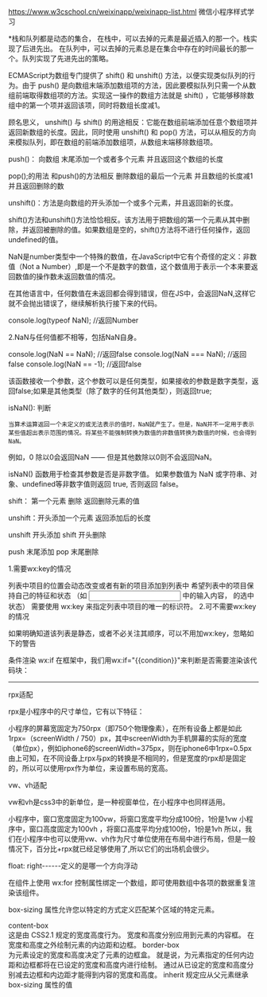 
https://www.w3cschool.cn/weixinapp/weixinapp-list.html  微信小程序样式学习




*栈和队列都是动态的集合，
在栈中，可以去掉的元素是最近插入的那一个。栈实现了后进先出。
在队列中，可以去掉的元素总是在集合中存在的时间最长的那一个。队列实现了先进先出的策略。

ECMAScript为数组专门提供了 shift() 和 unshift() 方法，以便实现类似队列的行为。由于 push() 是向数组末端添加数组项的方法，因此要模拟队列只需一个从数组前端取得数组项的方法。实现这一操作的数组方法就是 shift() ，它能够移除数组中的第一个项并返回该项，同时将数组长度减1。

顾名思义， unshift() 与 shift() 的用途相反：它能在数组前端添加任意个数组项并返回新数组的长度。因此，同时使用 unshift() 和 pop() 方法，可以从相反的方向来模拟队列，即在数组的前端添加数组项，从数组末端移除数组项。

push()： 向数组 末尾添加一个或者多个元素 并且返回这个数组的长度

pop();的用法 和push()的方法相反  删除数组的最后一个元素 并且数组的长度减1 并且返回删除的数






unshift()：方法是向数组的开头添加一个或多个元素，并且返回新的长度。


shift()方法和unshift()方法恰恰相反。该方法用于把数组的第一个元素从其中删除，并返回被删除的值。如果数组是空的，shift()方法将不进行任何操作，返回undefined的值。

NaN是number类型中一个特殊的数值，在JavaScript中它有个奇怪的定义：非数值（Not a Number）,即是一个不是数字的数值，这个数值用于表示一个本来要返回数值的操作数未返回数值的情况。

在其他语言中，任何数值在未返回都会得到错误，但在JS中，会返回NaN,这样它就不会抛出错误了，继续解析执行接下来的代码。

console.log(typeof NaN);   //返回Number


2.NaN与任何值都不相等，包括NaN自身。

console.log(NaN == NaN);      //返回false
console.log(NaN === NaN);         //返回false
console.log(NaN == -1);             //返回false



该函数接收一个参数，这个参数可以是任何类型，如果接收的参数是数字类型，返回false;如果是其他类型（除了数字的任何其他类型），则返回true;


isNaN(): 判断

    当算术运算返回一个未定义的或无法表示的值时，NaN就产生了。但是，NaN并不一定用于表示某些值超出表示范围的情况。将某些不能强制转换为数值的非数值转换为数值的时候，也会得到NaN。

例如，0 除以0会返回NaN —— 但是其他数除以0则不会返回NaN。


  isNaN() 函数用于检查其参数是否是非数字值。
如果参数值为 NaN 或字符串、对象、undefined等非数字值则返回 true, 否则返回 false。




shift： 第一个元素 删除  返回删除元素的值

unshift：开头添加一个元素  返回添加后的长度



unshift 开头添加  shift 开头删除

push 末尾添加    pop 末尾删除



1.需要wx:key的情况

列表中项目的位置会动态改变或者有新的项目添加到列表中
希望列表中的项目保持自己的特征和状态
（如 <input/> 中的输入内容，<switch/> 的选中状态）
需要使用 wx:key 来指定列表中项目的唯一的标识符。
2.可不需要wx:key的情况

如果明确知道该列表是静态，或者不必关注其顺序，可以不用加wx:key，忽略如下的警告

条件渲染 wx:if
在框架中，我们用wx:if="{{condition}}"来判断是否需要渲染该代码块：


---------------  
  rpx适配

rpx是小程序中的尺寸单位，它有以下特征：

小程序的屏幕宽固定为750rpx（即750个物理像素），在所有设备上都是如此
1rpx=（screenWidth / 750）px，其中screenWidth为手机屏幕的实际的宽度（单位px），例如iphone6的screenWidth=375px，则在iphone6中1rpx=0.5px
由上可知，在不同设备上rpx与px的转换是不相同的，但是宽度的rpx却是固定的，所以可以使用rpx作为单位，来设置布局的宽高。

vw、vh适配

vw和vh是css3中的新单位，是一种视窗单位，在小程序中也同样适用。

小程序中，窗口宽度固定为100vw，将窗口宽度平均分成100份，1份是1vw
小程序中，窗口高度固定为100vh ，将窗口高度平均分成100份，1份是1vh
所以，我们在小程序中也可以使用vw、vh作为尺寸单位使用在布局中进行布局，但是一般情况下，百分比+rpx就已经足够使用了,所以它们的出场机会很少。


  float: right------定义的是哪一个方向浮动


  在组件上使用 wx:for 控制属性绑定一个数组，即可使用数组中各项的数据重复渲染该组件。


  box-sizing 属性允许您以特定的方式定义匹配某个区域的特定元素。


  content-box	
这是由 CSS2.1 规定的宽度高度行为。
宽度和高度分别应用到元素的内容框。
在宽度和高度之外绘制元素的内边距和边框。
border-box	
为元素设定的宽度和高度决定了元素的边框盒。
就是说，为元素指定的任何内边距和边框都将在已设定的宽度和高度内进行绘制。
通过从已设定的宽度和高度分别减去边框和内边距才能得到内容的宽度和高度。
inherit	规定应从父元素继承 box-sizing 属性的值

  





